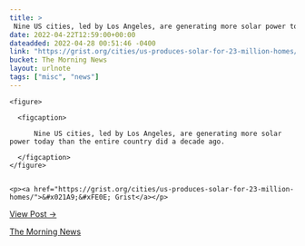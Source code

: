 ```yaml
---
title: > 
 Nine US cities, led by Los Angeles, are generating more solar power today than the entire country did a decade ago.
date: 2022-04-22T12:59:00+00:00
dateadded: 2022-04-28 00:51:46 -0400
link: "https://grist.org/cities/us-produces-solar-for-23-million-homes/"
bucket: The Morning News
layout: urlnote
tags: ["misc", "news"]
--- 
```




  
    
  

  
    <figure>
      
      <figcaption>
        
          Nine US cities, led by Los Angeles, are generating more solar power today than the entire country did a decade ago.
        
      </figcaption>
    </figure>

    
    <p><a href="https://grist.org/cities/us-produces-solar-for-23-million-homes/">&#x021A9;&#xFE0E; Grist</a></p>
    
  
  <p><a href="https://themorningnews.org/p/nine-cities-leading-the-nations-solar-surge">View Post &rarr;</a></p>



 <!-- end excerpt --> 
<div class='bucket'><a class='internal-link' href='/buckets/the-morning-news'>The Morning News</a></div> 
